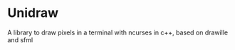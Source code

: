 # Unidraw

 A library to draw pixels in a terminal with ncurses in c++, based on drawille and sfml 
